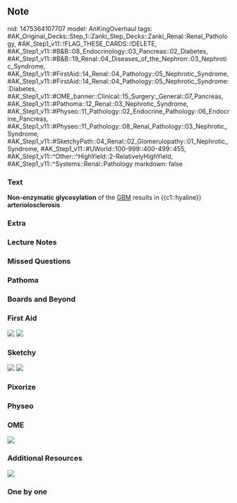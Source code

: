 ## Note
nid: 1475364107707
model: AnKingOverhaul
tags: #AK_Original_Decks::Step_1::Zanki_Step_Decks::Zanki_Renal::Renal_Pathology, #AK_Step1_v11::!FLAG_THESE_CARDS::!DELETE, #AK_Step1_v11::#B&B::08_Endocrinology::03_Pancreas::02_Diabetes, #AK_Step1_v11::#B&B::19_Renal::04_Diseases_of_the_Nephron::03_Nephrotic_Syndrome, #AK_Step1_v11::#FirstAid::14_Renal::04_Pathology::05_Nephrotic_Syndrome, #AK_Step1_v11::#FirstAid::14_Renal::04_Pathology::05_Nephrotic_Syndrome::Diabetes, #AK_Step1_v11::#OME_banner::Clinical::15_Surgery:_General::07_Pancreas, #AK_Step1_v11::#Pathoma::12_Renal::03_Nephrotic_Syndrome, #AK_Step1_v11::#Physeo::11_Pathology::02_Endocrine_Pathology::06_Endocrine_Pancreas, #AK_Step1_v11::#Physeo::11_Pathology::08_Renal_Pathology::03_Nephrotic_Syndrome, #AK_Step1_v11::#SketchyPath::04_Renal::02_Glomerulopathy::01_Nephrotic_Syndrome, #AK_Step1_v11::#UWorld::100-999::400-499::455, #AK_Step1_v11::^Other::^HighYield::2-RelativelyHighYield, #AK_Step1_v11::^Systems::Renal::Pathology
markdown: false

### Text
<div>
  <b>Non-enzymatic glycosylation</b> of the <u>GBM</u> results in
  {{c1::hyaline}} <b>arteriolosclerosis</b>
</div>

### Extra


### Lecture Notes


### Missed Questions


### Pathoma


### Boards and Beyond


### First Aid
<img src="tmpHvEE4X.png"> <img src="tmp58MA0e.png">

### Sketchy
<img src=
"Screen%20Shot%202019-10-31%20at%203.49.47%20PM_1566160514431.png">
<img src="Screen%20Shot%202019-12-28%20at%206.29.09%20PM.JPG">

### Pixorize


### Physeo


### OME
<div class="ome-widget">
  <a href=
  "https://onlinemeded.org/spa/surgery-general/pancreas/acquire?ref=anki">
  <img src="_OME_AnkiFlashcards_Lesson_5.png"></a>
</div>

### Additional Resources
<img src="Screen%20Shot%202019-09-12%20at%208.58.57%20PM.png">

### One by one

